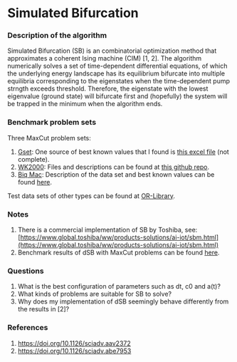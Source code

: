 # Simulated Bifurcation
### Description of the algorithm

Simulated Bifurcation (SB) is an combinatorial optimization method that approximates a coherent Ising machine (CIM) [1, 2]. The algorithm numerically solves a set of time-dependent differential equations, of which the underlying energy landscape has its equilibrium bifurcate into multiple equilibria corresponding to the eigenstates when the time-dependent pump strngth exceeds threshold. Therefore, the eigenstate with the lowest eigenvalue (ground state) will bifurcate first and (hopefully) the system will be trapped in the minimum when the algorithm ends.

### Benchmark problem sets

Three MaxCut problem sets:
1. [Gset](https://web.stanford.edu/~yyye/yyye/Gset/): One source of best known values that I found is [this excel file](https://grafo.etsii.urjc.es/optsicom/maxcut/maxcut_bestvalues.xls) (not complete).
2. [WK2000](https://github.com/hariby/SA-complete-graph): Files and descriptions can be found at [this github repo](https://github.com/hariby/SA-complete-graph).
3. [Biq Mac](https://biqmac.aau.at/biqmaclib.html): Description of the data set and best known values can be found [here](https://biqmac.aau.at/biqmaclib.pdf).

Test data sets of other types can be found at [OR-Library](http://people.brunel.ac.uk/~mastjjb/jeb/info.html).

### Notes

1. There is a commercial implementation of SB by Toshiba, see: [https://www.global.toshiba/ww/products-solutions/ai-iot/sbm.html](https://www.global.toshiba/ww/products-solutions/ai-iot/sbm.html)
2. Benchmark results of dSB with MaxCut problems can be found [here](dSB_Benchmark_Results.md).

### Questions

1. What is the best configuration of parameters such as dt, c0 and a(t)?
2. What kinds of problems are suitable for SB to solve?
3. Why does my implementation of dSB seemingly behave differently from the results in [2]?

### References

1. https://doi.org/10.1126/sciadv.aav2372
2. https://doi.org/10.1126/sciadv.abe7953
